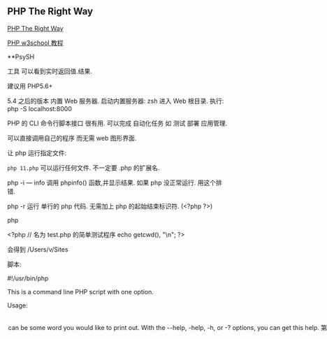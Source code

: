 ## PHP The Right Way
[PHP The Right Way][1]


[PHP w3school 教程][2]




**PsySH

工具 可以看到实时返回值.结果.




建议用 PHP5.6+


5.4 之后的版本 内置 Web 服务器.
启动内置服务器:
zsh 进入 Web 根目录. 执行:
php -S localhost:8000


PHP 的 CLI 命令行脚本接口 很有用.
可以完成 自动化任务 如  测试 部署 应用管理.

可以直接调用自己的程序 而无需 web 图形界面.


让 php 运行指定文件:

`php 11.php`
可以运行任何文件. 不一定要 .php 的扩展名.


php -i
— info
调用 phpinfo() 函数,并显示结果.
如果 php 没正常运行. 用这个排错.

php -r
运行 单行的 php 代码.
无需加上 php 的起始结束标识符. (\<?php ?\>)

php 




\<?php
// 名为 test.php 的简单测试程序
echo getcwd(), "\n";
?\>

会得到 /Users/v/Sites




脚本:

#!/usr/bin/php
<?php

if ($argc != 2 || in_array($argv[1], array('--help', '-help', '-h', '-?'))) {
?>

This is a command line PHP script with one option.

  Usage:
  <?php echo $argv[0]; ?> <option>

  <option> can be some word you would like
  to print out. With the --help, -help, -h,
  or -? options, you can get this help.

<?php
} else {
    echo $argv[1];
}
?>

第一行: 说明这个文件 应该用 php 来执行.


合适的 调试器 是开发最有用的工具.可以帮助排错.
Xdebug  


安装 xdebug 可能很费事,

*MacGDBp*
 Mac上的 免费 单击调试器.






PEAR
常用的 依赖包管理器.



PHP 是庞大的语言.
任何层次的开发者 都能开发.


[基础知识:][3]




*时间日期


<?php

$raw = '22. 11. 1968';
$start = DateTime::createFromFormat('d. m. Y', $raw);

echo 'Start date: ' . $start->format('Y-m-d') . "\n";


?>

输出: Start date: 1968-11-22



PHP 使用 UTF-8 编码  不要使用 Unicode.

各方面都要 UTF
PHP  数据库  浏览器 等等



### 数据库
绝大多数程序 都要用数据库 长久保存数据.
推荐 mysql.

一定避免使用 mysql 扩展. 要用 mysqli 扩展 
或者 PDO 



数据库交互





Web 应用程序安全.

提高 web 安全 很有必要.



## 密码哈希
一般应用 都会加入 用户登录模块.
账号密码 会储存在数据库中.用来登录验证.

在存储密码前正确的哈希密码是非常重要的。哈希密码是单向不可逆的，该哈希值是一段固定长度的字符串且无法逆向推算出原始密码。这就代表你可以哈希另一串密码，来比较两者是否是同一个密码，但又无需知道原始的密码。如果你不将密码哈希，那么当未授权的第三者进入你的数据库时，所有用户的帐号资料将会一览无遗。有些用户可能（很不幸的）在别的网站也使用相同的密码。所以务必要重视数据安全的问题。





## 数据过滤:


永远不要信任外部输入。请在使用外部输入前进行过滤和验证。filter_var() 和 filter_input() 函数可以过滤文本并对格式进行校验（例如 email 地址）。
外部输入可以是任何东西：$_GET 和 $_POST 等表单输入数据，$_SERVER 超全局变量中的某些值，还有通过 fopen('php://input', 'r') 得到的 HTTP 请求体。记住，外部输入的定义并不局限于用户通过表单提交的数据。上传和下载的文档，session 值，cookie 数据，还有来自第三方 web 服务的数据，这些都是外服输入。
虽然外部输入可以被存储、组合并在以后继续使用，但它依旧是外部输入。每次你处理、输出、连结或在代码中包含时，请提醒自己检查数据是否已经安全地完成了过滤。
数据可以根据不同的目的进行不同的 过滤 。比如，当原始的外部输入被传入到了 HTML 页面的输出当中，它可以在你的站点上执行 HTML 和 JavaScript 脚本！这属于跨站脚本攻击（XSS），是一种很有杀伤力的攻击方式。一种避免 XSS 攻击的方法是在输出到页面前对所有用户生成的数据进行清理，使用 strip_tags() 函数来去除 HTML 标签或者使用 htmlentities() 或是 htmlspecialchars() 函数来对特殊字符分别进行转义从而得到各自的 HTML 实体。
另一个例子是传入能够在命令行中执行的选项。这是非常危险的（同时也是一个不好的做法），但是你可以使用自带的 escapeshellarg() 函数来过滤执行命令的参数。
最后的一个例子是接受外部输入来从文件系统中加载文件。这可以通过将文件名修改为文件路径来进行利用。你需要过滤掉"/", "../", null 字符或者其他文件路径的字符来确保不会去加载隐藏、私有或者敏感的文件。


数据清理
数据清理是指删除（或转义）外部输入中的非法和不安全的字符。
例如，你需要在将外部输入包含在 HTML 中或者插入到原始的 SQL 请求之前对它进行过滤。当你使用 PDO 中的限制参数功能时，它会自动为你完成过滤的工作。
有些时候你可能需要允许一些安全的 HTML 标签输入进来并被包含在输出的 HTML 页面中，但这实现起来并不容易。尽管有一些像 HTML Purifier 的白名单类库为了这个原因而出现，实际上更多的人通过使用其他更加严格的格式限制方式例如使用 Markdown 或 BBCode 来避免出现问题。





配置文件
当你在为你的应用程序创建配置文件时，最好的选择时参照以下的做法：
•	推荐你将你的配置信息存储在无法被直接读取和上传的位置上。
•	如果你一定要存储配置文件在根目录下，那么请使用 .php 的扩展名来进行命名。这将可以确保即使脚本被直接访问到，它也不会被以明文的形式输出出来。
•	配置文件中的信息需要被针对性的保护起来，对其进行加密或者设置访问权限。





错误报告
错误日志对于发现程序中的错误是非常有帮助的，但是有些时候它也会将应用程序的结构暴露给外部。为了有效的保护你的应用程序不受到由此而引发的问题。你需要将在你的服务器上使用开发和生产（线上）两套不同的配置。




开发环境
为了在开发环境中显示所有可能的错误，将你的 php.ini 进行如下配置：
display_errors = On
display_startup_errors = On
error_reporting = -1
log_errors = On
将值设为 -1 将会显示出所有的错误，甚至包括在未来的 PHP 版本中新增加的类型和参数。 和 PHP 5.4 起开始使用的 E_ALL 是相同的。- php.net
E_STRICT 类型的错误是在 5.3.0 中被引入的，并没有被包含在 E_ALL 中。然而从 5.4.0 开始，它被包含在了 E_ALL 中。这意味着什么？这表示如果你想要在 5.3 中显示所有的错误信息，你需要使用 -1 或者 E_ALL | E_STRICT。
不同 PHP 版本下开启全部错误显示
•	\< 5.3 -1 或 E_ALL
•	  5.3 -1 或 E_ALL | E_STRICT
•	\> 5.3 -1 或 E_ALL




生产环境
为了在生产环境中隐藏错误显示，将你的 php.ini 进行如下配置：
display_errors = Off
display_startup_errors = Off
error_reporting = E_ALL
log_errors = On
当在生产环境中使用这个配置时，错误信息依旧会被照常存储在 web 服务器的错误日志中，唯一不同的是将不再显示给用户。更多关于设置的信息，请参考 PHP 手册：





Apache 和 PHP
PHP 和 Apache 有很长的合作历史。Apache 有很强的可配置性和大量的 扩展模块 。是共享主机中常见的Web服务器，完美支持各种 PHP 框架和开源应用(如 WordPress )。可惜的是，默认情况下，Apache 会比 nginx 消耗更多的资源，而且并发处理能力不强。
Apache 有多种方式运行 PHP，最常见的方式就是使用 mode_php5 的 prefork MPM 方式。但是它对内存的利用效率并不高，如果你不想深入服务器管理方面学习，那么这种简单的方式可能是你最好的选择。需要注意的事如果你使用 mod_php5，就必须使用 prefork MPM。
如果你追求高性能和高稳定性，可以为 Apache 选择与 nginx 类似的的 FPM 系统 worker MPM 或者 event MPM，它们分别使用 mod_fastcgi 和 mod_fcgid。这种方式可以更高效的利用内存，运行速度也更快，但是配置也相对复杂一些。





## 自动化工具

构建工具可以认为是一系列的脚本来完成应用部署的通用任务



## 虚拟化技术
在开发和线上阶段使用不同的系统运行环境的话, 经常会遇到各种各样的 BUG, 


Docker 为各种应用程序提供了 Linux 容器.

你可以安装 Docker 镜像, 如 MySQL 和 PostgreSQL 等, 并且不会污染到你的本地机器,




例子: 在 Docker 里面运行 PHP 应用
在你成功 安装 Docker 后, 你只需要一步就可以安装 Apache + PHP.
下面的命令, 会下载一个功能齐全的 Apache 和 最新版本的 PHP, 并会设置 WEB 目录 /path/to/your/php/files 运行在 http://localhost:8080:
docker run -d --name my-php-webserver -p 8080:80 -v /path/to/your/php/files:/var/www/html/ php:apache
在使用 docker run 命令以后, 如果你想停止, 或者再次开启容器的话, 只需要执行以下命令:
docker stop my-php-webserver
docker start my-php-webserver






## 缓存:


PHP 本身来说是非常快的，但是但你当发起远程连接、加载文件等操作时也会遇到瓶颈。 幸运的是，有各种各样的工具可以用来加速你应用程序某些耗时的部分，或者说减少某些耗时任务所需要运行的次数。


框架
许多的 PHP 开发者都使用框架，而不是重新造轮子来构建 Web 应用。框架抽象了许多底层常用的逻辑，并提供了有益又简便的方法來完成常见的任务。
你并不一定要在每个项目中都使用框架。有时候原生的 PHP 才是正确的选择，但如果你需要一个框架，那么有如下三种主要类型：
•	微型框架
•	全栈框架
•	组件框架
微型框架基本上是一个封装的路由，用来转发 HTTP 请求至一个闭包，控制器，或方法等等，尽可能地加快开发的速度，有时还会使用一些类库来帮助开发，例如一个基本的数据库封装等等。他們用来构建 HTTP 的服务卓有成效。
许多的框架会在微型框架上加入相当多的功能，我们则称之为全栈框架。这些框架通常会提供 ORMs ，身份认证扩展包等等。
组件框架是多个独立的类库所结合起来的。不同的组件框架可以一起使用在微型或是全栈框架上























[1]:	http://laravel-china.github.io/php-the-right-way/
[2]:	http://www.w3school.com.cn/php/php_looping.asp
[3]:	http://laravel-china.github.io/php-the-right-way/pages/The-Basics.html